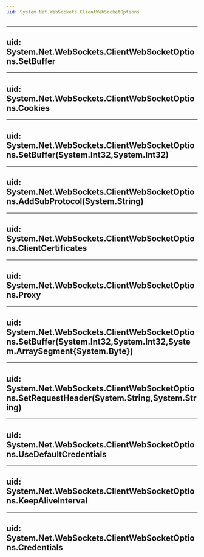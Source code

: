 ```yaml
---
uid: System.Net.WebSockets.ClientWebSocketOptions
---
```


---
uid: System.Net.WebSockets.ClientWebSocketOptions.SetBuffer
---

---
uid: System.Net.WebSockets.ClientWebSocketOptions.Cookies
---

---
uid: System.Net.WebSockets.ClientWebSocketOptions.SetBuffer(System.Int32,System.Int32)
---

---
uid: System.Net.WebSockets.ClientWebSocketOptions.AddSubProtocol(System.String)
---

---
uid: System.Net.WebSockets.ClientWebSocketOptions.ClientCertificates
---

---
uid: System.Net.WebSockets.ClientWebSocketOptions.Proxy
---

---
uid: System.Net.WebSockets.ClientWebSocketOptions.SetBuffer(System.Int32,System.Int32,System.ArraySegment{System.Byte})
---

---
uid: System.Net.WebSockets.ClientWebSocketOptions.SetRequestHeader(System.String,System.String)
---

---
uid: System.Net.WebSockets.ClientWebSocketOptions.UseDefaultCredentials
---

---
uid: System.Net.WebSockets.ClientWebSocketOptions.KeepAliveInterval
---

---
uid: System.Net.WebSockets.ClientWebSocketOptions.Credentials
---
